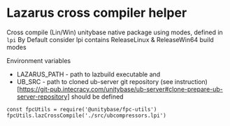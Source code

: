 # Lazarus cross compiler helper

Cross compile (Lin/Win) unitybase native package using modes, defined in `lpi`
By Default consider lpi contains ReleaseLinux & ReleaseWin64 build modes

Environment variables
 - LAZARUS_PATH - path to lazbuild executable and
 - UB_SRC - path to cloned ub-server git repository (see instruction)[https://git-pub.intecracy.com/unitybase/ub-server#clone-prepare-ub-server-repository]
should be defined

```
const fpcUtils = require('@unitybase/fpc-utils')
fpcUtils.lazCrossCompile('./src/ubcompressors.lpi')
```